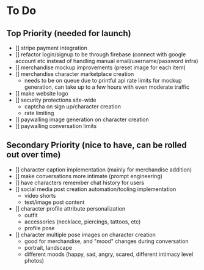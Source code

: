 # To Do


## Top Priority (needed for launch)
- [] stripe payment integration 
- [] refactor login/signup to be through firebase (connect with google account etc instead of handling manual email/username/password infra)
- [] merchandise mockup improvements (preset image for each item)
- [] merchandise character marketplace creation
    - needs to be on queue due to printful api rate limits for mockup generation, can take up to a few hours with even moderate traffic
- [] make website logo
- [] security protections site-wide
    - captcha on sign up/character creation
    - rate limiting
- [] paywalling image generation on character creation
- [] paywalling conversation limits 

## Secondary Priority (nice to have, can be rolled out over time)
- [] character caption implementation (mainly for merchandise addition)
- [] make conversations more intimate (prompt engineering)
- [] have characters remember chat history for users
- [] social media post creation automation/tooling implementation
    - video shorts
    - text/image post content
- [] character profile attribute personalization
    - outfit
    - accessories (necklace, piercings, tattoos, etc)
    - profile pose 
- [] character multiple pose images on character creation
    - good for merchandise, and "mood" changes during conversation
    - portrait, landscape
    - different moods (happy, sad, angry, scared, different intimacy level photos)

